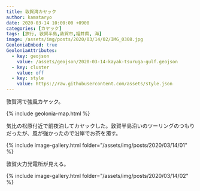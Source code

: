 ```yaml
---
title: 敦賀湾カヤック
author: kamataryo
date: 2020-03-14 10:00:00 +0900
categories: [カヤック]
tags: [旅行, 敦賀半島,敦賀市,福井県, 海]
image: /assets/img/posts/2020/03/14/02/IMG_0308.jpg
GeoloniaEmbed: true
GeoloniaAttributes:
  - key: geojson
    value: /assets/geojson/2020-03-14-kayak-tsuruga-gulf.geojson
  - key: cluster
    value: off
  - key: style
    value: https://raw.githubusercontent.com/assets/style.json
---
```


敦賀湾で強風カヤック。

{% include geolonia-map.html %}

気比の松原付近で前夜泊してカヤックした。敦賀半島沿いのツーリングのつもりだったが、風が強かったので沿岸でお茶を濁す。


{% include image-gallery.html folder="/assets/img/posts/2020/03/14/01" %}

敦賀火力発電所が見える。

{% include image-gallery.html folder="/assets/img/posts/2020/03/14/02" %}
